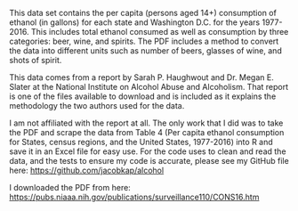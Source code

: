 This data set contains the per capita (persons aged 14+) consumption of ethanol (in gallons) for each state and Washington D.C. for the years 1977-2016. This includes total ethanol consumed as well as consumption by three categories: beer, wine, and spirits. The PDF includes a method to convert the data into different units such as number of beers, glasses of wine, and shots of spirit.

This data comes from a report by Sarah P. Haughwout and Dr. Megan E. Slater at the National Institute on Alcohol Abuse and Alcoholism. That report is one of the files available to download and is included as it explains the methodology the two authors used for the data. 

I am not affiliated with the report at all. The only work that I did was to take the PDF and scrape the data from Table 4 (Per capita ethanol consumption for States, census regions, and the United States, 1977-2016) into R and save it in an Excel file for easy use. For the code uses to clean and read the data, and the tests to ensure my code is accurate, please see my GitHub file here: https://github.com/jacobkap/alcohol

I downloaded the PDF from here: https://pubs.niaaa.nih.gov/publications/surveillance110/CONS16.htm
